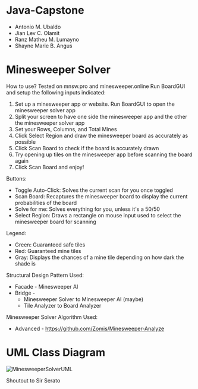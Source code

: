 # Java-Capstone
- Antonio M. Ubaldo
- Jian Lev C. Olamit
- Ranz Matheu M. Lumayno
- Shayne Marie B. Angus
  
# Minesweeper Solver
How to use? Tested on mnsw.pro and minesweeper.online
Run BoardGUI and setup the following inputs indicated:
1. Set up a minesweeper app or website. Run BoardGUI to open the minesweeper solver app
2. Split your screen to have one side the minesweeper app and the other the minesweeper solver app
3. Set your Rows, Columns, and Total Mines
4. Click Select Region and draw the minesweeper board as accurately as possible
5. Click Scan Board to check if the board is accurately drawn
6. Try opening up tiles on the minesweeper app before scanning the board again
7. Click Scan Board and enjoy!

Buttons:
- Toggle Auto-Click: Solves the current scan for you once toggled
- Scan Board: Recaptures the minesweeper board to display the current probabilities of the board
- Solve for me: Solves everything for you, unless it's a 50/50
- Select Region: Draws a rectangle on mouse input used to select the minesweeper board for scanning

Legend:
- Green: Guaranteed safe tiles
- Red: Guaranteed mine tiles
- Gray: Displays the chances of a mine tile depending on how dark the shade is

Structural Design Pattern Used:
*  Facade - Minesweeper AI
*  Bridge -
      - Minesweeper Solver to Minesweeper AI (maybe)
      - Tile Analyzer to Board Analyzer

Minesweeper Solver Algorithm Used:
*  Advanced - https://github.com/Zomis/Minesweeper-Analyze

# UML Class Diagram
![MinesweeperSolverUML](https://github.com/JunSayke/Java-Capstone/assets/142708326/9539ec83-b787-4954-b679-f208d47215ba)

Shoutout to Sir Serato
